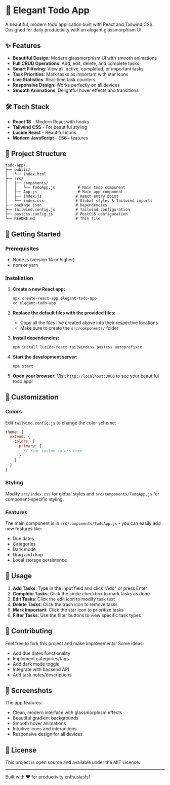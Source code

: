 # 🚀 Elegant Todo App

A beautiful, modern todo application built with React and Tailwind CSS. Designed for daily productivity with an elegant glassmorphism UI.

## ✨ Features

- **Beautiful Design**: Modern glassmorphism UI with smooth animations
- **Full CRUD Operations**: Add, edit, delete, and complete tasks
- **Smart Filtering**: View all, active, completed, or important tasks
- **Task Priorities**: Mark tasks as important with star icons
- **Live Statistics**: Real-time task counters
- **Responsive Design**: Works perfectly on all devices
- **Smooth Animations**: Delightful hover effects and transitions

## 🛠️ Tech Stack

- **React 18** - Modern React with hooks
- **Tailwind CSS** - For beautiful styling
- **Lucide React** - Beautiful icons
- **Modern JavaScript** - ES6+ features

## 📁 Project Structure

```
todo-app/
├── public/
│   └── index.html
├── src/
│   ├── components/
│   │   └── TodoApp.js          # Main todo component
│   ├── App.js                  # Main app component
│   ├── index.js               # React entry point
│   └── index.css              # Global styles & Tailwind imports
├── package.json               # Dependencies
├── tailwind.config.js         # Tailwind configuration
├── postcss.config.js          # PostCSS configuration
└── README.md                  # This file
```

## 🚀 Getting Started

### Prerequisites

- Node.js (version 14 or higher)
- npm or yarn

### Installation

1. **Create a new React app:**
   ```bash
   npx create-react-app elegant-todo-app
   cd elegant-todo-app
   ```

2. **Replace the default files with the provided files:**
   - Copy all the files I've created above into their respective locations
   - Make sure to create the `src/components/` folder

3. **Install dependencies:**
   ```bash
   npm install lucide-react tailwindcss postcss autoprefixer
   ```

4. **Start the development server:**
   ```bash
   npm start
   ```

5. **Open your browser:**
   Visit `http://localhost:3000` to see your beautiful todo app!

## 🎨 Customization

### Colors
Edit `tailwind.config.js` to change the color scheme:

```javascript
theme: {
  extend: {
    colors: {
      primary: {
        // Your custom colors here
      }
    }
  }
}
```

### Styling
Modify `src/index.css` for global styles and `src/components/TodoApp.js` for component-specific styling.

### Features
The main component is in `src/components/TodoApp.js` - you can easily add new features like:
- Due dates
- Categories
- Dark mode
- Drag and drop
- Local storage persistence

## 🎯 Usage

1. **Add Tasks**: Type in the input field and click "Add" or press Enter
2. **Complete Tasks**: Click the circle checkbox to mark tasks as done
3. **Edit Tasks**: Click the edit icon to modify task text
4. **Delete Tasks**: Click the trash icon to remove tasks
5. **Mark Important**: Click the star icon to prioritize tasks
6. **Filter Tasks**: Use the filter buttons to view specific task types

## 🤝 Contributing

Feel free to fork this project and make improvements! Some ideas:
- Add due dates functionality
- Implement categories/tags
- Add dark mode toggle
- Integrate with backend API
- Add task notes/descriptions

## 📱 Screenshots

The app features:
- Clean, modern interface with glassmorphism effects
- Beautiful gradient backgrounds
- Smooth hover animations
- Intuitive icons and interactions
- Responsive design for all devices

## 📄 License

This project is open source and available under the MIT License.

---

Built with ❤️ for productivity enthusiasts!
